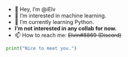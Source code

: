 - 👋 Hey, I’m @iElv
- 🧠 I’m interested in machine learning.
- 🐍 I’m currently learning Python.
- **I’m not interested in any collab for now.**
- 📫 How to reach me: ~~Elvin#8869 (Discord)~~

```py
print("Nice to meet you.")
```

<!---
iElv/iElv is a ✨ special ✨ repository because its `README.md` (this file) appears on your GitHub profile.
You can click the Preview link to take a look at your changes.
--->
